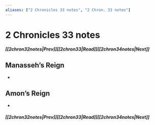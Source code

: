 ```yaml
---
aliases: ["2 Chronicles 33 notes", "2 Chron. 33 notes"]
---
```

# 2 Chronicles 33 notes
##### <span class=arrow-left></span>[[2chron32notes|Prev]]<span class=navigation-separator></span>[[2chron33|Read]]<span class=navigation-separator></span>[[2chron34notes|Next]]<span class=arrow-right></span>
## Manasseh’s Reign
- 
## Amon’s Reign
- 
##### <span class=arrow-left></span>[[2chron32notes|Prev]]<span class=navigation-separator></span>[[2chron33|Read]]<span class=navigation-separator></span>[[2chron34notes|Next]]<span class=arrow-right></span>